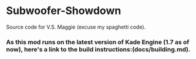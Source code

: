# Subwoofer-Showdown
Source code for V.S. Maggie (excuse my spaghetti code).


### As this mod runs on the latest version of Kade Engine (1.7 as of now), here's a link to the build instructions:(docs/building.md).
